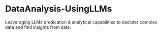 # DataAnalysis-UsingLLMs
Leaveraging LLMs predication &amp; analytical capabilities to decluter complex data and find insights from data.
